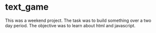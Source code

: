 # text_game
This was a weekend project.  The task was to build something over a two day period. 
The objective was to learn about html and javascript.
